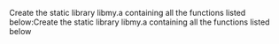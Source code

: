 Create the static library libmy.a containing all the functions listed below:Create the static library libmy.a containing all the functions listed below
